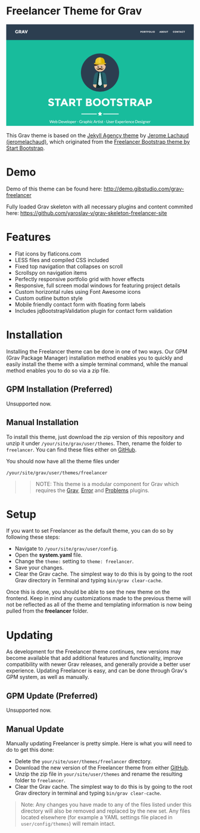 # Freelancer Theme for Grav

![Freelancer](assets/readme_1.png)

This Grav theme is based on the [Jekyll Agency theme](https://github.com/jeromelachaud/freelancer-theme) by [Jerome Lachaud (jeromelachaud)](https://github.com/jeromelachaud), which originated from the [Freelancer Bootstrap theme by Start Bootstrap](http://startbootstrap.com/templates/freelancer/).

# Demo

Demo of this theme can be found here: http://demo.gibstudio.com/grav-freelancer

Fully loaded Grav skeleton with all necessary plugins and content commited here: https://github.com/yaroslav-v/grav-skeleton-freelancer-site

# Features

* Flat icons by flaticons.com
* LESS files and compiled CSS included
* Fixed top navigation that collapses on scroll
* Scrollspy on navigation items
* Perfectly responsive portfolio grid with hover effects
* Responsive, full screen modal windows for featuring project details
* Custom horizontal rules using Font Awesome icons
* Custom outline button style
* Mobile friendly contact form with floating form labels
* Includes jqBootstrapValidation plugin for contact form validation

# Installation

Installing the Freelancer theme can be done in one of two ways. Our GPM (Grav Package Manager) installation method enables you to quickly and easily install the theme with a simple terminal command, while the manual method enables you to do so via a zip file.

## GPM Installation (Preferred)

Unsupported now.

## Manual Installation

To install this theme, just download the zip version of this repository and unzip it under `/your/site/grav/user/themes`. Then, rename the folder to `freelancer`. You can find these files either on [GitHub](https://github.com/yaroslav-v/grav-theme-freelancer).

You should now have all the theme files under

    /your/site/grav/user/themes/freelancer

>> NOTE: This theme is a modular component for Grav which requires the [Grav](http://github.com/getgrav/grav), [Error](https://github.com/getgrav/grav-theme-error) and [Problems](https://github.com/getgrav/grav-plugin-problems) plugins.

# Setup

If you want to set Freelancer as the default theme, you can do so by following these steps:

* Navigate to `/your/site/grav/user/config`.
* Open the **system.yaml** file.
* Change the `theme:` setting to `theme: freelancer`.
* Save your changes.
* Clear the Grav cache. The simplest way to do this is by going to the root Grav directory in Terminal and typing `bin/grav clear-cache`.

Once this is done, you should be able to see the new theme on the frontend. Keep in mind any customizations made to the previous theme will not be reflected as all of the theme and templating information is now being pulled from the **freelancer** folder.

# Updating

As development for the Freelancer theme continues, new versions may become available that add additional features and functionality, improve compatibility with newer Grav releases, and generally provide a better user experience. Updating Freelancer is easy, and can be done through Grav's GPM system, as well as manually.

## GPM Update (Preferred)

Unsupported now.

## Manual Update

Manually updating Freelancer is pretty simple. Here is what you will need to do to get this done:

* Delete the `your/site/user/themes/freelancer` directory.
* Download the new version of the Freelancer theme from either [GitHub](https://github.com/yaroslav-v/grav-theme-freelancer).
* Unzip the zip file in `your/site/user/themes` and rename the resulting folder to `freelancer`.
* Clear the Grav cache. The simplest way to do this is by going to the root Grav directory in terminal and typing `bin/grav clear-cache`.

> Note: Any changes you have made to any of the files listed under this directory will also be removed and replaced by the new set. Any files located elsewhere (for example a YAML settings file placed in `user/config/themes`) will remain intact.

